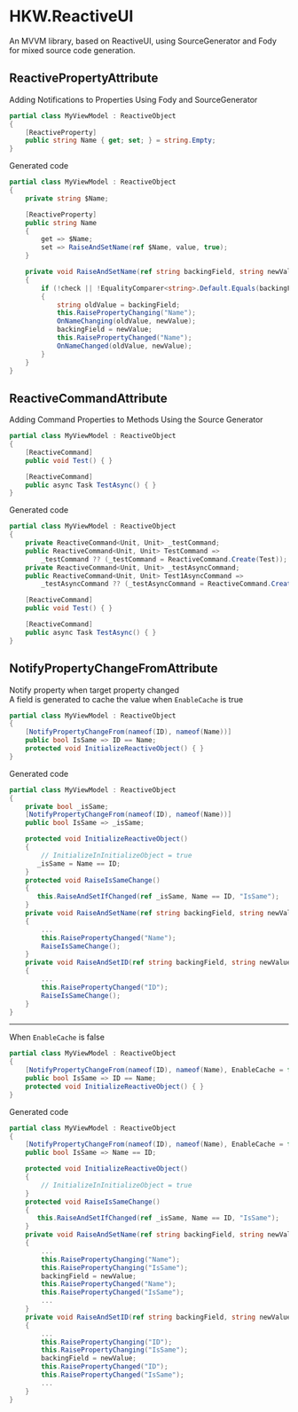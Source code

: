 # HKW.ReactiveUI

An MVVM library, based on ReactiveUI, using SourceGenerator and Fody for mixed source code generation.

## ReactivePropertyAttribute

Adding Notifications to Properties Using Fody and SourceGenerator

```csharp
partial class MyViewModel : ReactiveObject
{
    [ReactiveProperty]
    public string Name { get; set; } = string.Empty;
}
```

Generated code

```csharp
partial class MyViewModel : ReactiveObject
{
    private string $Name;

    [ReactiveProperty]
    public string Name
    {
        get => $Name;
        set => RaiseAndSetName(ref $Name, value, true);
    }

    private void RaiseAndSetName(ref string backingField, string newValue, bool check = true)
    {
        if (!check || !EqualityComparer<string>.Default.Equals(backingField, newValue))
        {
            string oldValue = backingField;
            this.RaisePropertyChanging("Name");
            OnNameChanging(oldValue, newValue);
            backingField = newValue;
            this.RaisePropertyChanged("Name");
            OnNameChanged(oldValue, newValue);
        }
    }
}
```

## ReactiveCommandAttribute

Adding Command Properties to Methods Using the Source Generator

```csharp
partial class MyViewModel : ReactiveObject
{
    [ReactiveCommand]
    public void Test() { }

    [ReactiveCommand]
    public async Task TestAsync() { }
}
```

Generated code

```csharp
partial class MyViewModel : ReactiveObject
{
    private ReactiveCommand<Unit, Unit> _testCommand;
    public ReactiveCommand<Unit, Unit> TestCommand =>
        _testCommand ?? (_testCommand = ReactiveCommand.Create(Test));
    private ReactiveCommand<Unit, Unit> _testAsyncCommand;
    public ReactiveCommand<Unit, Unit> Test1AsyncCommand =>
        _testAsyncCommand ?? (_testAsyncCommand = ReactiveCommand.CreateFromTask(TestAsync));

    [ReactiveCommand]
    public void Test() { }

    [ReactiveCommand]
    public async Task TestAsync() { }
}
```

## NotifyPropertyChangeFromAttribute

Notify property when target property changed  
A field is generated to cache the value when `EnableCache` is true

```csharp
partial class MyViewModel : ReactiveObject
{
    [NotifyPropertyChangeFrom(nameof(ID), nameof(Name))]
    public bool IsSame => ID == Name;
    protected void InitializeReactiveObject() { }
}
```

Generated code

```csharp
partial class MyViewModel : ReactiveObject
{
    private bool _isSame;
    [NotifyPropertyChangeFrom(nameof(ID), nameof(Name))]
    public bool IsSame => _isSame;

    protected void InitializeReactiveObject()
    {
        // InitializeInInitializeObject = true
       _isSame = Name == ID;
    }
    protected void RaiseIsSameChange()
    {
       this.RaiseAndSetIfChanged(ref _isSame, Name == ID, "IsSame");
    }
    private void RaiseAndSetName(ref string backingField, string newValue, bool check = true)
    {
        ...
        this.RaisePropertyChanged("Name");
        RaiseIsSameChange();
    }
    private void RaiseAndSetID(ref string backingField, string newValue, bool check = true)
    {
        ...
        this.RaisePropertyChanged("ID");
        RaiseIsSameChange();
    }
}
```

---

When `EnableCache` is false

```csharp
partial class MyViewModel : ReactiveObject
{
    [NotifyPropertyChangeFrom(nameof(ID), nameof(Name), EnableCache = false)]
    public bool IsSame => ID == Name;
    protected void InitializeReactiveObject() { }
}
```

Generated code

```csharp
partial class MyViewModel : ReactiveObject
{
    [NotifyPropertyChangeFrom(nameof(ID), nameof(Name), EnableCache = false)]
    public bool IsSame => Name == ID;

    protected void InitializeReactiveObject()
    {
        // InitializeInInitializeObject = true
    }
    protected void RaiseIsSameChange()
    {
       this.RaiseAndSetIfChanged(ref _isSame, Name == ID, "IsSame");
    }
    private void RaiseAndSetName(ref string backingField, string newValue, bool check = true)
    {
        ...
        this.RaisePropertyChanging("Name");
        this.RaisePropertyChanging("IsSame");
        backingField = newValue;
        this.RaisePropertyChanged("Name");
        this.RaisePropertyChanged("IsSame");
        ...
    }
    private void RaiseAndSetID(ref string backingField, string newValue, bool check = true)
    {
        ...
        this.RaisePropertyChanging("ID");
        this.RaisePropertyChanging("IsSame");
        backingField = newValue;
        this.RaisePropertyChanged("ID");
        this.RaisePropertyChanged("IsSame");
        ...
    }
}
```
